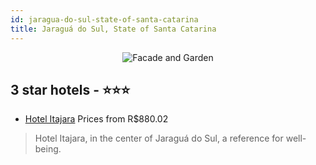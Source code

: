 ```yaml
---
id: jaragua-do-sul-state-of-santa-catarina
title: Jaraguá do Sul, State of Santa Catarina
---
```


<center><img src="https://static.hotelurbano.com/reservas/prod0/4/4181/57a4c856f286d_hotel-itajara.JPG" alt="Facade and Garden" /></center>


##  3 star hotels - ⭐️⭐️⭐️

-    [Hotel Itajara](https://us.hurb.com/hotels/jaragua-do-sul/hotel-itajara-4181?cmp=18055) Prices from R$880.02
   > Hotel Itajara, in the center of Jaraguá do Sul, a reference for well-being.
